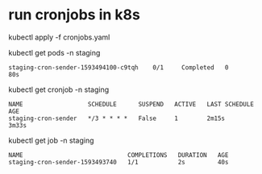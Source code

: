 # run cronjobs in k8s

kubectl apply -f cronjobs.yaml

kubectl get pods -n staging
```
staging-cron-sender-1593494100-c9tqh    0/1     Completed   0          80s
```

kubectl get cronjob -n staging
```
NAME                  SCHEDULE      SUSPEND   ACTIVE   LAST SCHEDULE   AGE
staging-cron-sender   */3 * * * *   False     1        2m15s           3m33s
```

kubectl get job -n staging
```
NAME                             COMPLETIONS   DURATION   AGE
staging-cron-sender-1593493740   1/1           2s         40s
```

